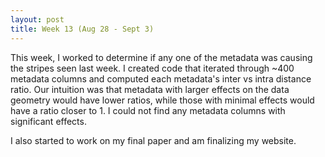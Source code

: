 ```yaml
---
layout: post
title: Week 13 (Aug 28 - Sept 3)
---
```

This week, I worked to determine if any one of the metadata was causing the stripes seen last week. I created code that iterated through ~400 metadata columns and computed each metadata's inter vs intra distance ratio. Our intuition was that metadata with larger effects on the data geometry would have lower ratios, while those with minimal effects would have a ratio closer to 1. I could not find any metadata columns with significant effects.

I also started to work on my final paper and am finalizing my website.
